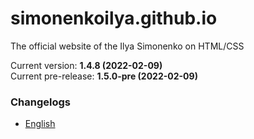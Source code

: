 # simonenkoilya.github.io
The official website of the Ilya Simonenko on HTML/CSS  

Current version: **1.4.8 (2022-02-09)**  
Current pre-release: **1.5.0-pre (2022-02-09)**  

### Changelogs
* [English](https://github.com/simonenkoilya/simonenkoilya.github.io/releases)
